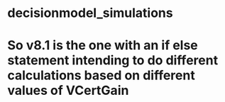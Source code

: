 # decisionmodel_simulations
# So v8.1 is the one with an if else statement intending to do different calculations based on different values of VCertGain
